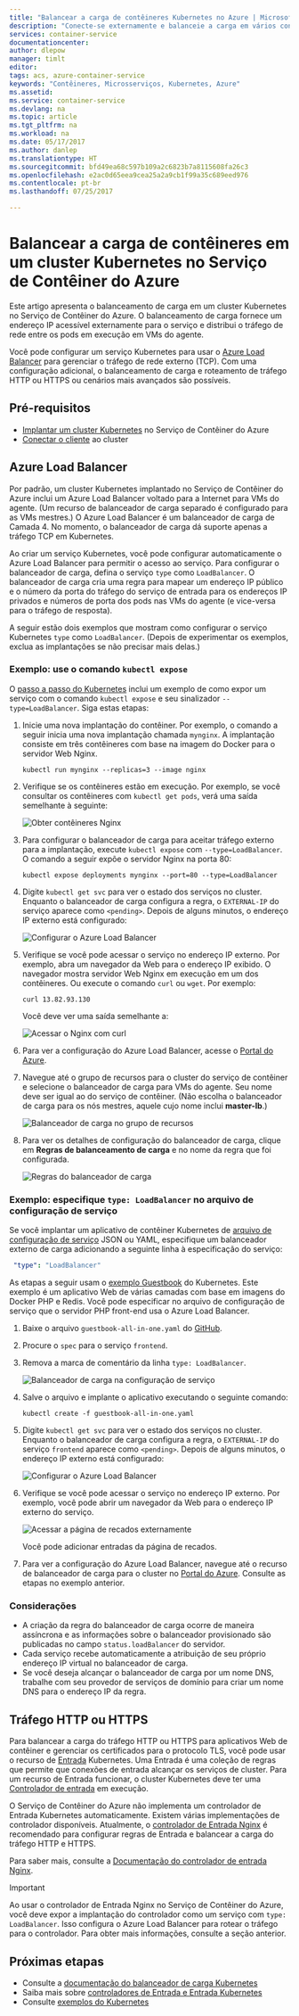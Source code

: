 ```yaml
---
title: "Balancear a carga de contêineres Kubernetes no Azure | Microsoft Docs"
description: "Conecte-se externamente e balanceie a carga em vários contêineres em um cluster Kubernetes no Serviço de Contêiner do Azure."
services: container-service
documentationcenter: 
author: dlepow
manager: timlt
editor: 
tags: acs, azure-container-service
keywords: "Contêineres, Microsserviços, Kubernetes, Azure"
ms.assetid: 
ms.service: container-service
ms.devlang: na
ms.topic: article
ms.tgt_pltfrm: na
ms.workload: na
ms.date: 05/17/2017
ms.author: danlep
ms.translationtype: HT
ms.sourcegitcommit: bfd49ea68c597b109a2c6823b7a8115608fa26c3
ms.openlocfilehash: e2ac0d65eea9cea25a2a9cb1f99a35c689eed976
ms.contentlocale: pt-br
ms.lasthandoff: 07/25/2017

---
```

# <a name="load-balance-containers-in-a-kubernetes-cluster-in-azure-container-service"></a>Balancear a carga de contêineres em um cluster Kubernetes no Serviço de Contêiner do Azure 
Este artigo apresenta o balanceamento de carga em um cluster Kubernetes no Serviço de Contêiner do Azure. O balanceamento de carga fornece um endereço IP acessível externamente para o serviço e distribui o tráfego de rede entre os pods em execução em VMs do agente.

Você pode configurar um serviço Kubernetes para usar o [Azure Load Balancer](../../load-balancer/load-balancer-overview.md) para gerenciar o tráfego de rede externo (TCP). Com uma configuração adicional, o balanceamento de carga e roteamento de tráfego HTTP ou HTTPS ou cenários mais avançados são possíveis.

## <a name="prerequisites"></a>Pré-requisitos
* [Implantar um cluster Kubernetes](container-service-kubernetes-walkthrough.md) no Serviço de Contêiner do Azure
* [Conectar o cliente](../container-service-connect.md) ao cluster

## <a name="azure-load-balancer"></a>Azure Load Balancer

Por padrão, um cluster Kubernetes implantado no Serviço de Contêiner do Azure inclui um Azure Load Balancer voltado para a Internet para VMs do agente. (Um recurso de balanceador de carga separado é configurado para as VMs mestres.) O Azure Load Balancer é um balanceador de carga de Camada 4. No momento, o balanceador de carga dá suporte apenas a tráfego TCP em Kubernetes.

Ao criar um serviço Kubernetes, você pode configurar automaticamente o Azure Load Balancer para permitir o acesso ao serviço. Para configurar o balanceador de carga, defina o serviço `type` como `LoadBalancer`. O balanceador de carga cria uma regra para mapear um endereço IP público e o número da porta do tráfego do serviço de entrada para os endereços IP privados e números de porta dos pods nas VMs do agente (e vice-versa para o tráfego de resposta). 

 A seguir estão dois exemplos que mostram como configurar o serviço Kubernetes `type` como `LoadBalancer`. (Depois de experimentar os exemplos, exclua as implantações se não precisar mais delas.)

### <a name="example-use-the-kubectl-expose-command"></a>Exemplo: use o comando `kubectl expose` 
O [passo a passo do Kubernetes](container-service-kubernetes-walkthrough.md) inclui um exemplo de como expor um serviço com o comando `kubectl expose` e seu sinalizador `--type=LoadBalancer`. Siga estas etapas:

1. Inicie uma nova implantação do contêiner. Por exemplo, o comando a seguir inicia uma nova implantação chamada `mynginx`. A implantação consiste em três contêineres com base na imagem do Docker para o servidor Web Nginx.

    ```console
    kubectl run mynginx --replicas=3 --image nginx
    ```
2. Verifique se os contêineres estão em execução. Por exemplo, se você consultar os contêineres com `kubectl get pods`, verá uma saída semelhante à seguinte:

    ![Obter contêineres Nginx](./media/container-service-kubernetes-load-balancing/nginx-get-pods.png)

3. Para configurar o balanceador de carga para aceitar tráfego externo para a implantação, execute `kubectl expose` com `--type=LoadBalancer`. O comando a seguir expõe o servidor Nginx na porta 80:

    ```console
    kubectl expose deployments mynginx --port=80 --type=LoadBalancer
    ```

4. Digite `kubectl get svc` para ver o estado dos serviços no cluster. Enquanto o balanceador de carga configura a regra, o `EXTERNAL-IP` do serviço aparece como `<pending>`. Depois de alguns minutos, o endereço IP externo está configurado: 

    ![Configurar o Azure Load Balancer](./media/container-service-kubernetes-load-balancing/nginx-external-ip.png)

5. Verifique se você pode acessar o serviço no endereço IP externo. Por exemplo, abra um navegador da Web para o endereço IP exibido. O navegador mostra servidor Web Nginx em execução em um dos contêineres. Ou execute o comando `curl` ou `wget`. Por exemplo:

    ```
    curl 13.82.93.130
    ```

    Você deve ver uma saída semelhante a:

    ![Acessar o Nginx com curl](./media/container-service-kubernetes-load-balancing/curl-output.png)

6. Para ver a configuração do Azure Load Balancer, acesse o [Portal do Azure](https://portal.azure.com).

7. Navegue até o grupo de recursos para o cluster do serviço de contêiner e selecione o balanceador de carga para VMs do agente. Seu nome deve ser igual ao do serviço de contêiner. (Não escolha o balanceador de carga para os nós mestres, aquele cujo nome inclui **master-lb**.) 

    ![Balanceador de carga no grupo de recursos](./media/container-service-kubernetes-load-balancing/container-resource-group-portal.png)

8. Para ver os detalhes de configuração do balanceador de carga, clique em **Regras de balanceamento de carga** e no nome da regra que foi configurada.

    ![Regras do balanceador de carga](./media/container-service-kubernetes-load-balancing/load-balancing-rules.png) 

### <a name="example-specify-type-loadbalancer-in-the-service-configuration-file"></a>Exemplo: especifique `type: LoadBalancer` no arquivo de configuração de serviço

Se você implantar um aplicativo de contêiner Kubernetes de [arquivo de configuração de serviço](https://kubernetes.io/docs/user-guide/services/operations/#service-configuration-file) JSON ou YAML, especifique um balanceador externo de carga adicionando a seguinte linha à especificação do serviço:

```YAML
 "type": "LoadBalancer"
``` 



As etapas a seguir usam o [exemplo Guestbook](https://github.com/kubernetes/kubernetes/tree/master/examples/guestbook) do Kubernetes. Este exemplo é um aplicativo Web de várias camadas com base em imagens do Docker PHP e Redis. Você pode especificar no arquivo de configuração de serviço que o servidor PHP front-end usa o Azure Load Balancer.

1. Baixe o arquivo `guestbook-all-in-one.yaml` do [GitHub](https://github.com/kubernetes/kubernetes/tree/master/examples/guestbook/all-in-one). 
2. Procure o `spec` para o serviço `frontend`.
3. Remova a marca de comentário da linha `type: LoadBalancer`.

    ![Balanceador de carga na configuração de serviço](./media/container-service-kubernetes-load-balancing/guestbook-frontend-loadbalance.png)

4. Salve o arquivo e implante o aplicativo executando o seguinte comando:

    ```
    kubectl create -f guestbook-all-in-one.yaml
    ```

5. Digite `kubectl get svc` para ver o estado dos serviços no cluster. Enquanto o balanceador de carga configura a regra, o `EXTERNAL-IP` do serviço `frontend` aparece como `<pending>`. Depois de alguns minutos, o endereço IP externo está configurado: 

    ![Configurar o Azure Load Balancer](./media/container-service-kubernetes-load-balancing/guestbook-external-ip.png)

6. Verifique se você pode acessar o serviço no endereço IP externo. Por exemplo, você pode abrir um navegador da Web para o endereço IP externo do serviço.

    ![Acessar a página de recados externamente](./media/container-service-kubernetes-load-balancing/guestbook-web.png)

    Você pode adicionar entradas da página de recados.

7. Para ver a configuração do Azure Load Balancer, navegue até o recurso de balanceador de carga para o cluster no [Portal do Azure](https://portal.azure.com). Consulte as etapas no exemplo anterior.

### <a name="considerations"></a>Considerações

* A criação da regra do balanceador de carga ocorre de maneira assíncrona e as informações sobre o balanceador provisionado são publicadas no campo `status.loadBalancer` do servidor.
* Cada serviço recebe automaticamente a atribuição de seu próprio endereço IP virtual no balanceador de carga.
* Se você deseja alcançar o balanceador de carga por um nome DNS, trabalhe com seu provedor de serviços de domínio para criar um nome DNS para o endereço IP da regra.

## <a name="http-or-https-traffic"></a>Tráfego HTTP ou HTTPS

Para balancear a carga do tráfego HTTP ou HTTPS para aplicativos Web de contêiner e gerenciar os certificados para o protocolo TLS, você pode usar o recurso de [Entrada](https://kubernetes.io/docs/user-guide/ingress/) Kubernetes. Uma Entrada é uma coleção de regras que permite que conexões de entrada alcançar os serviços de cluster. Para um recurso de Entrada funcionar, o cluster Kubernetes deve ter uma [Controlador de entrada](https://kubernetes.io/docs/user-guide/ingress/#ingress-controllers) em execução.

O Serviço de Contêiner do Azure não implementa um controlador de Entrada Kubernetes automaticamente. Existem várias implementações de controlador disponíveis. Atualmente, o [controlador de Entrada Nginx](https://github.com/kubernetes/ingress/tree/master/examples/deployment/nginx) é recomendado para configurar regras de Entrada e balancear a carga do tráfego HTTP e HTTPS. 

Para saber mais, consulte a [Documentação do controlador de entrada Nginx](https://github.com/kubernetes/ingress/tree/master/controllers/nginx/README.md).

> [!IMPORTANT]
> Ao usar o controlador de Entrada Nginx no Serviço de Contêiner do Azure, você deve expor a implantação do controlador como um serviço com `type: LoadBalancer`. Isso configura o Azure Load Balancer para rotear o tráfego para o controlador. Para obter mais informações, consulte a seção anterior.


## <a name="next-steps"></a>Próximas etapas

* Consulte a [documentação do balanceador de carga Kubernetes](https://kubernetes.io/docs/user-guide/load-balancer/)
* Saiba mais sobre [controladores de Entrada e Entrada Kubernetes](https://kubernetes.io/docs/user-guide/ingress/)
* Consulte [exemplos do Kubernetes](https://github.com/kubernetes/kubernetes/tree/master/examples)



